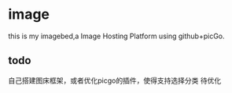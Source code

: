 # image
this is my imagebed,a Image Hosting Platform using github+picGo.

## todo

自己搭建图床框架，或者优化picgo的插件，使得支持选择分类
待优化